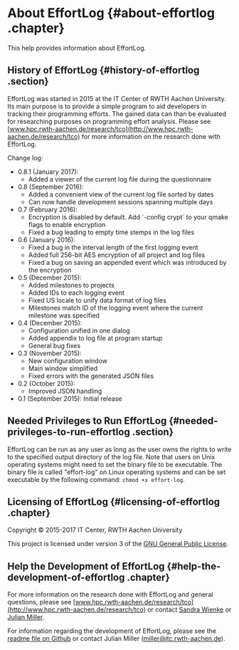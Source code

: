 <!--
  Copyright (c) 2015-2017 by IT Center, RWTH Aachen University

  This file is part of EffortLog, a tool for collecting software
  development effort.

  EffortLog is free software: you can redistribute it and/or modify
  it under the terms of the GNU General Public License as published by
  the Free Software Foundation, either version 3 of the License, or
  (at your option) any later version.

  EffortLog is distributed in the hope that it will be useful,
  but WITHOUT ANY WARRANTY; without even the implied warranty of
  MERCHANTABILITY or FITNESS FOR A PARTICULAR PURPOSE.  See the
  GNU General Public License for more details.

  You should have received a copy of the GNU General Public License
  along with EffortLog.  If not, see <http://www.gnu.org/licenses/>.
-->

About EffortLog {#about-effortlog .chapter}
===============

This help provides information about EffortLog.

History of EffortLog {#history-of-effortlog .section}
--------------------

EffortLog was started in 2015 at the IT Center of RWTH Aachen
University. Its main purpose is to provide a simple program to aid
developers in tracking their programming efforts. The gained data can
than be evaluated for researching purposes on programming effort
analysis. Please see
[www.hpc.rwth-aachen.de/research/tco](http://www.hpc.rwth-aachen.de/research/tco)
for more information on the research done with EffortLog.

Change log:

-   0.8.1 (January 2017):
    -   Added a viewer of the current log file during the questionnaire
-   0.8 (September 2016):
    -   Added a convenient view of the current log file sorted by dates
    -   Can now handle development sessions spanning multiple days
-   0.7 (February 2016):
    -   Encryption is disabled by default. Add \`-config crypt\` to your
        qmake flags to enable encryption
    -   Fixed a bug leading to empty time stemps in the log files
-   0.6 (January 2016):
    -   Fixed a bug in the interval length of the first logging event
    -   Added full 256-bit AES encryption of all project and log files
    -   Fixed a bug on saving an appended event which was introduced by
        the encryption
-   0.5 (December 2015):
    -   Added milestones to projects
    -   Added IDs to each logging event
    -   Fixed US locale to unify data format of log files
    -   Milestones match ID of the logging event where the current
        milestone was specified
-   0.4 (December 2015):
    -   Configuration unified in one dialog
    -   Added appendix to log file at program startup
    -   General bug fixes
-   0.3 (November 2015):
    -   New configuration window
    -   Main window simplified
    -   Fixed errors with the generated JSON files
-   0.2 (October 2015):
    -   Improved JSON handling
-   0.1 (September 2015): Initial release

Needed Privileges to Run EffortLog {#needed-privileges-to-run-effortlog .section}
----------------------------------

EffortLog can be run as any user as long as the user owns the rights to
write to the specified output directory of the log file. Note that users
on Unix operating systems might need to set the binary file to be
executable. The binary file is called "effort-log" on Linux operating
systems and can be set executable by the following command:
`chmod +x effort-log`.

Licensing of EffortLog {#licensing-of-effortlog .chapter}
----------------------

Copyright © 2015-2017 IT Center, RWTH Aachen University

This project is licensed under version 3 of the [GNU General Public
License](http://www.gnu.org/licenses/).

Help the Development of EffortLog {#help-the-development-of-effortlog .chapter}
---------------------------------

For more information on the research done with EffortLog and general
questions, please see
[www.hpc.rwth-aachen.de/research/tco](http://www.hpc.rwth-aachen.de/research/tco)
or contact [Sandra Wienke](mailto:wienke@itc.rwth-aachen.de) or [Julian
Miller](mailto:miller@itc.rwth-aachen.de).

For information regarding the development of EffortLog, please see the
[readme file on
Github](https://github.com/julianmi/effort-log#developing-and-contributing-to-effortlog)
or contact Julian Miller (miller@itc.rwth-aachen.de).
